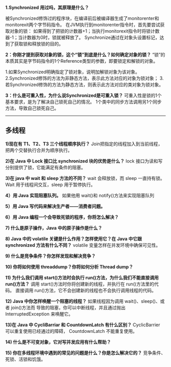 **1.Synchronized 用过吗，其原理是什么？**

被Synchronized修饰过的程序块，在编译前后被编译器生成了monitorenter和monitorexit两个字节码指令。
在JVM执行到monitorenter指令时，首先要尝试获取对象的锁：
如果得到了把锁的计数器+1；当执行monitorexit指令时将锁计数器-1；当计数器为0时，锁就被释放了。
Synchronize通过在对象头设置标记，达到了获取锁和释放锁的目的。

**2：你刚才提到获取对象的锁，这个“锁”到底是什么？如何确定对象的锁？**
“锁”的本质其实是字节码指令的1个Reference类型的参数，即要锁定和解锁的对象。

1.如果Synchronized明确指定了锁对象，说明加解锁对象为该对象。
2.Synchronized修饰的方法为非静态方法，表示此方法对应的对象为锁对象；
3.若Synchronized修饰的方法为静态方法，则表示此方法对应的类对象为锁对象。

**3：什么是可重入性，为什么说Synchronized是可重入锁？**
可重入性是锁的1个基本要求，是为了解决自己锁死自己的情况。
1个类中的同步方法调用另1个同步方法，导致自己锁死自己。









------------

## 多线程

**1)现在有 T1、T2、T3 三个线程顺序执行？**
Join把指定的线程加入到当前线程，把两个交替执行合并为顺序执行。

**2)在 Java 中 Lock 接口比 synchronized 块的优势是什么？**
lock 接口为读和写分别提供了锁，它能满足有条件的阻塞。

**3)在 java 中 wait 和 sleep 方法的不同？**
 wait 会释放锁，而 sleep 一直持有锁。
 Wait 用于线程间交互，sleep 用于暂停执行。

**4）用 Java 实现阻塞队列。**
如果他用 wait()和 notify()方法来实现阻塞队列

**5）用 Java 写代码来解决生产者——消费者问题。**

**6）用 Java 编程一个会导致死锁的程序，你将怎么解决？**

**7) 什么是原子操作，Java 中的原子操作是什么？**

**8) Java 中的 volatile 关键是什么作用？怎样使用它？在 Java 中它跟 synchronized 方法有什么不同？**
volatile 变量怎样在并发环境中确保可见性。

**9) 什么是竞争条件？你怎样发现和解决竞争？**

**10) 你将如何使用 threaddump？你将如何分析 Thread dump？**

**11) 为什么我们调用 start()方法时会执行 run()方法，为什么我们不能直接调用 run()方法？**
调用 start()方法时你将创建新的线程，并执行在 run()方法里的代码。
直接调用 run()方法，它不会创建新的线程也不会执行调用线程的代码。

**12) Java 中你怎样唤醒一个阻塞的线程？**
如果线程因为调用 wait()、sleep()、或者 join()方法而
导致的阻塞，你可以中断线程，并且通过抛出 InterruptedException 来唤醒它。

**13)在 Java 中 CycliBarriar 和 CountdownLatch 有什么区别？**
CyclicBarrier 可以重复使用已经通过的障碍，
CountdownLatch 不能重复使用。

**14) 什么是不可变对象，它对写并发应用有什么帮助？**

**15) 你在多线程环境中遇到的常见的问题是什么？你是怎么解决它的？**
竞争条件、死锁、活锁和饥饿。